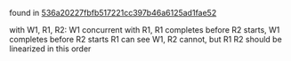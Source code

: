 found in [536a20227fbfb517221cc397b46a6125ad1fae52](https://github.com/vmware-labs/verified-betrfs/tree/536a20227fbfb517221cc397b46a6125ad1fae52)

with W1, R1, R2: W1 concurrent with R1, R1 completes before R2 starts, W1 completes before R2 starts
R1 can see W1, R2 cannot, but R1 R2 should be linearized in this order